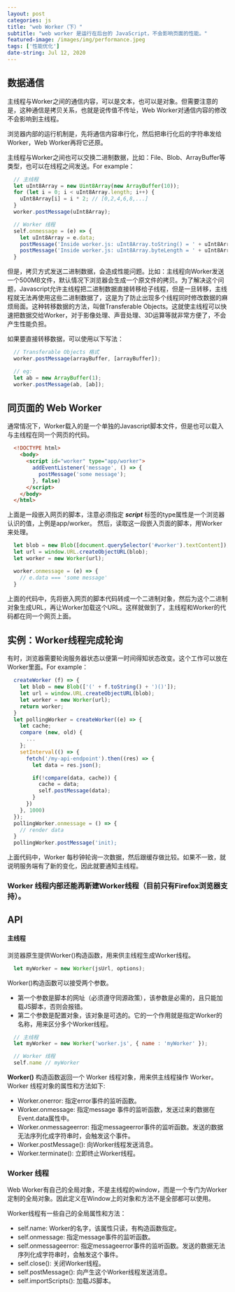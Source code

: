 ```yaml
---
layout: post
categories: js
title: "web Worker（下）"
subtitle: "web worker 是运行在后台的 JavaScript，不会影响页面的性能。"
featured-image: /images/img/performance.jpeg
tags: ['性能优化']
date-string: Jul 12, 2020
---
```


## 数据通信

主线程与Worker之间的通信内容，可以是文本，也可以是对象。但需要注意的是，这种通信是拷贝关系，也就是说传值不传址，Web Worker对通信内容的修改不会影响到主线程。

浏览器内部的运行机制是，先将通信内容串行化，然后把串行化后的字符串发给Worker，Web Worker再将它还原。

主线程与Worker之间也可以交换二进制数据，比如：File、Blob、ArrayBuffer等类型，也可以在线程之间发送。For example：

```js
  // 主线程 
  let uInt8Array = new Uint8Array(new ArrayBuffer(10));
  for (let i = 0; i < uInt8Array.length; i++) {
    uInt8Array[i] = i * 2; // [0,2,4,6,8,...] 
  }
  worker.postMessage(uInt8Array);

  // Worker 线程
  self.onmessage = (e) => {
    let uInt8Array = e.data;
    postMessage('Inside worker.js: uInt8Array.toString() = ' + uInt8Array.toString());
    postMessage('Inside worker.js: uInt8Array.byteLength = ' + uInt8Array.byteLength);
  }
```
但是，拷贝方式发送二进制数据，会造成性能问题。比如：主线程向Worker发送一个500MB文件，默认情况下浏览器会生成一个原文件的拷贝。为了解决这个问题，Javascript允许主线程把二进制数据直接转移给子线程，但是一旦转移，主线程就无法再使用这些二进制数据了，这是为了防止出现多个线程同时修改数据的麻烦局面。这种转移数据的方法，叫做Transferable Objects。这就使主线程可以快速把数据交给Worker，对于影像处理、声音处理、3D运算等就非常方便了，不会产生性能负担。

如果要直接转移数据，可以使用以下写法：
```js
  // Transferable Objects 格式
  worker.postMessage(arrayBuffer, [arrayBuffer]);

  // eg:
  let ab = new ArrayBuffer(1);
  worker.postMessage(ab, [ab]);
```

## 同页面的 Web Worker

通常情况下，Worker载入的是一个单独的Javascript脚本文件，但是也可以载入与主线程在同一个网页的代码。

```html
  <!DOCTYPE html>
    <body>
      <script id="worker" type="app/worker">
        addEventListener('message', () => {
          postMessage('some message');
        }, false)
      </script>
    </body>
  </html>
```

上面是一段嵌入网页的脚本，注意必须指定 ***script*** 标签的type属性是一个浏览器认识的值，上例是app/worker。
然后，读取这一段嵌入页面的脚本，用Worker来处理。

```js
  let blob = new Blob([document.querySelector('#worker').textContent]);
  let url = window.URL.createObjectURL(blob);
  let worker = new Worker(url);

  worker.onmessage = (e) => {
    // e.data === 'some message'
  }
```
上面的代码中，先将嵌入网页的脚本代码转成一个二进制对象，然后为这个二进制对象生成URL，再让Worker加载这个URL。这样就做到了，主线程和Worker的代码都在同一个网页上面。

## 实例：Worker线程完成轮询
有时，浏览器需要轮询服务器状态以便第一时间得知状态改变。这个工作可以放在Worker里面。For example：

```js
  createWorker (f) => {
    let blob = new Blob(['(' + f.toString() + ')()']);
    let url = window.URL.createObjectURL(blob);
    let worker = new Worker(url);
    return worker;
  }
  let pollingWorker = createWorker((e) => {
    let cache;
    compare (new, old) {
      ...
    };
    setInterval(() => {
      fetch('/my-api-endpoint').then((res) => {
        let data = res.json();

        if(!compare(data, cache)) {
          cache = data;
          self.postMessage(data);
        }
      })
    }, 1000)
  });
  pollingWorker.onmessage = () => {
    // render data
  }
  pollingWorker.postMessage('init);
```
上面代码中，Worker 每秒钟轮询一次数据，然后跟缓存做比较。如果不一致，就说明服务端有了新的变化，因此就要通知主线程。

### Worker 线程内部还能再新建Worker线程（目前只有Firefox浏览器支持）。

## API

#### 主线程
浏览器原生提供Worker()构造函数，用来供主线程生成Worker线程。

```js
  let myWorker = new Worker(jsUrl, options);
```
Worker()构造函数可以接受两个参数。
- 第一个参数是脚本的网址（必须遵守同源政策），该参数是必需的，且只能加载JS脚本，否则会报错。
- 第二个参数是配置对象，该对象是可选的。它的一个作用就是指定Worker的名称，用来区分多个Worker线程。

```js
  // 主线程
  let myWorker = new Worker('worker.js', { name : 'myWorker' });

  // Worker 线程
  self.name // myWorker
```
**Worker()** 构造函数返回一个 Worker 线程对象，用来供主线程操作 Worker。Worker 线程对象的属性和方法如下:

- Worker.onerror: 指定error事件的监听函数。
- Worker.onmessage: 指定message 事件的监听函数，发送过来的数据在Event.data属性中。
- Worker.onmessageerror: 指定messageerror事件的监听函数。发送的数据无法序列化成字符串时，会触发这个事件。
- Worker.postMessage(): 向Worker线程发送消息。
- Worker.terminate(): 立即终止Worker线程。

### Worker 线程
Web Worker有自己的全局对象，不是主线程的window，而是一个专门为Worker定制的全局对象。因此定义在Window上的对象和方法不是全部都可以使用。

Worker线程有一些自己的全局属性和方法：
- self.name: Worker的名字，该属性只读，有构造函数指定。
- self.onmessage: 指定message事件的监听函数。
- self.onmessageerror: 指定messageerror事件的监听函数。发送的数据无法序列化成字符串时，会触发这个事件。
- self.close(): 关闭Worker线程。
- self.postMessage(): 向产生这个Worker线程发送消息。
- self.importScripts(): 加载JS脚本。